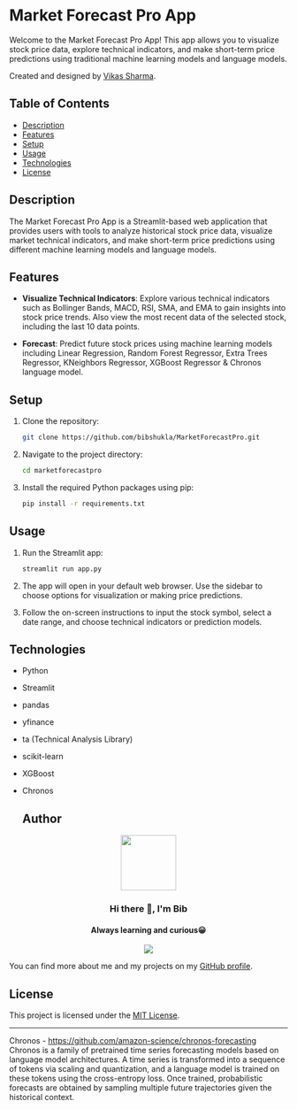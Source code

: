 # Market Forecast Pro App

Welcome to the Market Forecast Pro App! This app allows you to visualize stock price data, explore technical indicators, and make short-term price predictions using traditional machine learning models and language models.

Created and designed by [Vikas Sharma](https://www.linkedin.com/in/vikas-sharma005/).

## Table of Contents

- [Description](#description)
- [Features](#features)
- [Setup](#setup)
- [Usage](#usage)
- [Technologies](#technologies)
- [License](#license)

## Description

The Market Forecast Pro App is a Streamlit-based web application that provides users with tools to analyze historical stock price data, visualize market technical indicators, and make short-term price predictions using different machine learning models and language models.

## Features

- **Visualize Technical Indicators**: Explore various technical indicators such as Bollinger Bands, MACD, RSI, SMA, and EMA to gain insights into stock price trends. Also view the most recent data of the selected stock, including the last 10 data points.

- **Forecast**: Predict future stock prices using machine learning models including Linear Regression, Random Forest Regressor, Extra Trees Regressor, KNeighbors Regressor, XGBoost Regressor & Chronos language model.

## Setup

1. Clone the repository:
   ```sh
   git clone https://github.com/bibshukla/MarketForecastPro.git
   ```

2. Navigate to the project directory:
   ```sh
   cd marketforecastpro
   ```

3. Install the required Python packages using pip:
   ```sh
   pip install -r requirements.txt
   ```

## Usage

1. Run the Streamlit app:
   ```sh
   streamlit run app.py
   ```

2. The app will open in your default web browser. Use the sidebar to choose options for visualization or making price predictions.

3. Follow the on-screen instructions to input the stock symbol, select a date range, and choose technical indicators or prediction models.

## Technologies

- Python
- Streamlit
- pandas
- yfinance
- ta (Technical Analysis Library)
- scikit-learn
- XGBoost
- Chronos

  ## Author

<div id="header" align="center">
  <img src="https://media.giphy.com/media/M9gbBd9nbDrOTu1Mqx/giphy.gif" width="100"/>
</div>

<h3 align="center">Hi there 👋, I'm Bib</h3>
<h4 align="center">Always learning and curious😀</h4>

<div id="socials" align="center">
  <a href="https://www.linkedin.com/in/bibshukla">
    <img src="https://user-images.githubusercontent.com/76098066/186728913-a66ef85f-4644-4e3a-b847-98309c8cff42.svg">
  </a>
</div>

You can find more about me and my projects on my [GitHub profile](https://github.com/bibshukl).

## License

This project is licensed under the [MIT License](LICENSE).

---


Chronos - https://github.com/amazon-science/chronos-forecasting
Chronos is a family of pretrained time series forecasting models based on language model architectures. A time series is transformed into a sequence of tokens via scaling and quantization, and a language model is trained on these tokens using the cross-entropy loss. Once trained, probabilistic forecasts are obtained by sampling multiple future trajectories given the historical context.
